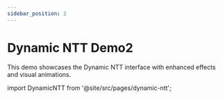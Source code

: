 ```yaml
---
sidebar_position: 2
---
```


# Dynamic NTT Demo2

This demo showcases the Dynamic NTT interface with enhanced effects and visual animations.

import DynamicNTT from '@site/src/pages/dynamic-ntt';

<DynamicNTT src="https://0732516e-fe33-4cb8-9b0e-6ebc140cec82.ads.s.brave.io/index.html" />
